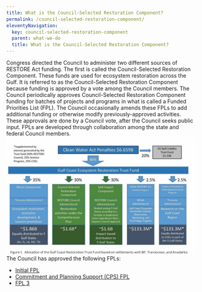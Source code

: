 ```yaml
---
title: What is the Council-Selected Restoration Component?
permalink: /council-selected-restoration-component/
eleventyNavigation:
  key: council-selected-restoration-component
  parent: what-we-do
  title: What is the Council-Selected Restoration Component?
---
```


Congress directed the Council to administer two different sources of RESTORE Act funding. The first is called the Council-Selected Restoration Component. These funds are used for ecosystem restoration across the Gulf. It is referred to as the Council-Selected Restoration Component because funding is approved by a vote among the Council members. The Council periodically approves Council-Selected Restoration Component funding for batches of projects and programs in what is called a Funded Priorities List (FPL). The Council occasionally amends these FPLs to add additional funding or otherwise modify previously-approved activities. These approvals are done by a Council vote, after the Council seeks public input. FPLs are developed through collaboration among the state and federal Council members.
<br>
<img src="/img/Buckets Graphic.png" alt="Clean Water Act Penatlies Graph" loading="lazy">
</br>
The Council has approved the following FPLs:
- <a href="/inital-funded-priorities-list/">Initial FPL</a>
- <a href="/council-selected-restoration-component/cps-fpl/">Commitment and Planning Support (CPS) FPL</a>
- <a href="/council-selected-restoration-component/fpl-3/">FPL 3</a>
